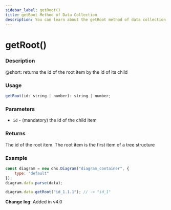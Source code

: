 ```yaml
---
sidebar_label: getRoot()
title: getRoot Method of Data Collection
description: You can learn about the getRoot method of data collection in the documentation of the DHTMLX JavaScript Diagram library. Browse developer guides and API reference, try out code examples and live demos, and download a free 30-day evaluation version of DHTMLX Diagram.
---
```


# getRoot()

### Description

@short: returns the id of the root item by the id of its child

### Usage

~~~js
getRoot(id: string | number): string | number;
~~~

### Parameters

- `id` - (mandatory) the id of the child item

### Returns

The id of the root item. The root item is the first item of a tree structure

### Example

~~~js {6}
const diagram = new dhx.Diagram("diagram_container", {
    type: "default"
});
diagram.data.parse(data);

diagram.data.getRoot("id_1.1.1"); // -> "id_1"
~~~

**Change log**: Added in v4.0
